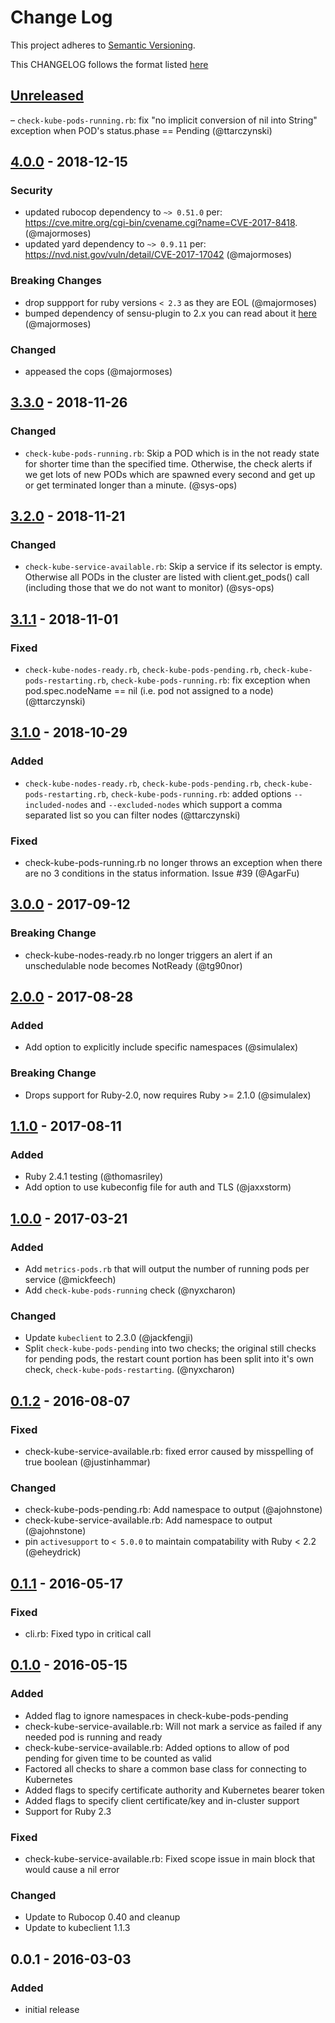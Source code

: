 # Change Log
This project adheres to [Semantic Versioning](http://semver.org/).

This CHANGELOG follows the format listed [here ](https://github.com/sensu-plugins/community/blob/master/HOW_WE_CHANGELOG.md)

## [Unreleased]

– `check-kube-pods-running.rb`: fix "no implicit conversion of nil into String" exception when POD's status.phase == Pending (@ttarczynski)

## [4.0.0] - 2018-12-15
### Security
- updated rubocop dependency to `~> 0.51.0` per: https://cve.mitre.org/cgi-bin/cvename.cgi?name=CVE-2017-8418. (@majormoses)
- updated yard dependency to `~> 0.9.11` per: https://nvd.nist.gov/vuln/detail/CVE-2017-17042 (@majormoses)

### Breaking Changes
- drop suppport for ruby versions `< 2.3` as they are EOL (@majormoses)
- bumped dependency of sensu-plugin to 2.x you can read about it [here](https://github.com/sensu-plugins/sensu-plugin/blob/master/CHANGELOG.md#v145---2017-03-07) (@majormoses)

### Changed
- appeased the cops (@majormoses)

## [3.3.0] - 2018-11-26
### Changed
 - `check-kube-pods-running.rb`: Skip a POD which is in the not ready state for shorter time than the specified time. Otherwise, the check alerts if we get lots of new PODs which are spawned every second and get up or get terminated longer than a minute. (@sys-ops)

## [3.2.0] - 2018-11-21
### Changed
 - `check-kube-service-available.rb`: Skip a service if its selector is empty. Otherwise all PODs in the cluster are listed with client.get_pods() call (including those that we do not want to monitor) (@sys-ops)

## [3.1.1] - 2018-11-01
### Fixed
 - `check-kube-nodes-ready.rb`, `check-kube-pods-pending.rb`, `check-kube-pods-restarting.rb`, `check-kube-pods-running.rb`: fix exception when pod.spec.nodeName == nil (i.e. pod not assigned to a node) (@ttarczynski)

## [3.1.0] - 2018-10-29
### Added
 - `check-kube-nodes-ready.rb`, `check-kube-pods-pending.rb`, `check-kube-pods-restarting.rb`, `check-kube-pods-running.rb`: added options `--included-nodes` and `--excluded-nodes` which support a comma separated list so you can filter nodes (@ttarczynski)

### Fixed
- check-kube-pods-running.rb no longer throws an exception when there are no 3 conditions in the status information. Issue #39 (@AgarFu)

## [3.0.0] - 2017-09-12
### Breaking Change
 - check-kube-nodes-ready.rb no longer triggers an alert if an unschedulable node becomes NotReady (@tg90nor)

## [2.0.0] - 2017-08-28
### Added
 - Add option to explicitly include specific namespaces (@simulalex)

### Breaking Change
 - Drops support for Ruby-2.0, now requires Ruby >= 2.1.0 (@simulalex)

## [1.1.0] - 2017-08-11
### Added
- Ruby 2.4.1 testing (@thomasriley)
- Add option to use kubeconfig file for auth and TLS (@jaxxstorm)

## [1.0.0] - 2017-03-21
### Added
- Add `metrics-pods.rb` that will output the number of running pods per service (@mickfeech)
- Add `check-kube-pods-running` check (@nyxcharon)

### Changed
- Update `kubeclient` to 2.3.0 (@jackfengji)
- Split `check-kube-pods-pending` into two checks; the original still checks for
pending pods, the restart count portion has been split into it's own check, `check-kube-pods-restarting`. (@nyxcharon)

## [0.1.2] - 2016-08-07
### Fixed
- check-kube-service-available.rb: fixed error caused by misspelling of true boolean (@justinhammar)

### Changed
- check-kube-pods-pending.rb: Add namespace to output (@ajohnstone)
- check-kube-service-available.rb: Add namespace to output (@ajohnstone)
- pin `activesupport` to `< 5.0.0` to maintain compatability with Ruby < 2.2 (@eheydrick)

## [0.1.1] - 2016-05-17
### Fixed
- cli.rb: Fixed typo in critical call

## [0.1.0] - 2016-05-15
### Added
- Added flag to ignore namespaces in check-kube-pods-pending
- check-kube-service-available.rb: Will not mark a service as failed if any needed pod is running and ready
- check-kube-service-available.rb: Added options to allow of pod pending for given time to be counted as valid
- Factored all checks to share a common base class for connecting to Kubernetes
- Added flags to specify certificate authority and Kubernetes bearer token
- Added flags to specify client certificate/key and in-cluster support
- Support for Ruby 2.3

### Fixed
- check-kube-service-available.rb: Fixed scope issue in main block that would cause a nil error

### Changed
- Update to Rubocop 0.40 and cleanup
- Update to kubeclient 1.1.3

## 0.0.1 - 2016-03-03
### Added
- initial release

[Unreleased]: https://github.com/sensu-plugins/sensu-plugins-kubernetes/compare/4.0.0...HEAD
[4.0.0]: https://github.com/sensu-plugins/sensu-plugins-kubernetes/compare/3.3.0...4.0.0
[3.3.0]: https://github.com/sensu-plugins/sensu-plugins-kubernetes/compare/3.2.0...3.3.0
[3.2.0]: https://github.com/sensu-plugins/sensu-plugins-kubernetes/compare/3.1.1...3.2.0
[3.1.1]: https://github.com/sensu-plugins/sensu-plugins-kubernetes/compare/3.1.0...3.1.1
[3.1.0]: https://github.com/sensu-plugins/sensu-plugins-kubernetes/compare/3.0.1...3.1.0
[3.0.1]: https://github.com/sensu-plugins/sensu-plugins-kubernetes/compare/3.0.0...3.0.0.1
[3.0.0]: https://github.com/sensu-plugins/sensu-plugins-kubernetes/compare/2.0.0...3.0.0
[2.0.0]: https://github.com/sensu-plugins/sensu-plugins-kubernetes/compare/1.1.0...2.0.0
[1.1.0]: https://github.com/sensu-plugins/sensu-plugins-kubernetes/compare/1.0.0...1.1.0
[1.0.0]: https://github.com/sensu-plugins/sensu-plugins-kubernetes/compare/0.1.2...1.0.0
[0.1.2]: https://github.com/sensu-plugins/sensu-plugins-kubernetes/compare/0.1.1...0.1.2
[0.1.1]: https://github.com/sensu-plugins/sensu-plugins-kubernetes/compare/0.1.0...0.1.1
[0.1.0]: https://github.com/sensu-plugins/sensu-plugins-kubernetes/compare/0.0.1...0.1.0
